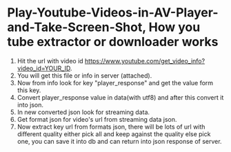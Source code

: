 # Play-Youtube-Videos-in-AV-Player-and-Take-Screen-Shot, How you tube extractor or downloader works

1. Hit the url with video id
https://www.youtube.com/get_video_info?video_id=YOUR_ID.
2. You will get this file or info in server (attached).
3. Now from info look for key "player_response" and get the value form this key.
4. Convert player_response value in data(with utf8) and after this convert it into json.
5. In new converted json look for streaming data.
6. Get format json for video's url from streaming data json.
7. Now extract key url from formats json, there will be lots of url with different quality either pick all and keep against the quality else pick one, you can save it into db and can return into json response of server.

